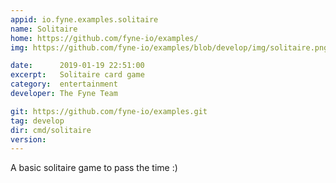 ```yaml
---
appid: io.fyne.examples.solitaire
name: Solitaire
home: https://github.com/fyne-io/examples/
img: https://github.com/fyne-io/examples/blob/develop/img/solitaire.png?raw=true

date:      2019-01-19 22:51:00
excerpt:   Solitaire card game
category:  entertainment
developer: The Fyne Team

git: https://github.com/fyne-io/examples.git
tag: develop
dir: cmd/solitaire
version: 
---
```


A basic solitaire game to pass the time :)


